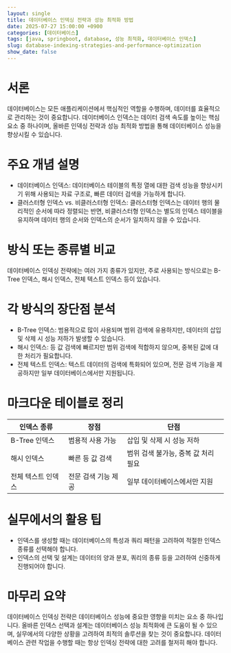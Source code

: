 ```yaml
---
layout: single
title: 데이터베이스 인덱싱 전략과 성능 최적화 방법
date: 2025-07-27 15:00:00 +0900
categories: [데이터베이스]
tags: [java, springboot, database, 성능 최적화, 데이터베이스 인덱스]
slug: database-indexing-strategies-and-performance-optimization
show_date: false
---
```


# 서론
데이터베이스는 모든 애플리케이션에서 핵심적인 역할을 수행하며, 데이터를 효율적으로 관리하는 것이 중요합니다. 데이터베이스 인덱스는 데이터 검색 속도를 높이는 핵심 요소 중 하나이며, 올바른 인덱싱 전략과 성능 최적화 방법을 통해 데이터베이스 성능을 향상시킬 수 있습니다.

# 주요 개념 설명
- 데이터베이스 인덱스: 데이터베이스 테이블의 특정 열에 대한 검색 성능을 향상시키기 위해 사용되는 자료 구조로, 빠른 데이터 검색을 가능하게 합니다.
- 클러스터형 인덱스 vs. 비클러스터형 인덱스: 클러스터형 인덱스는 데이터 행의 물리적인 순서에 따라 정렬되는 반면, 비클러스터형 인덱스는 별도의 인덱스 테이블을 유지하며 데이터 행의 순서와 인덱스의 순서가 일치하지 않을 수 있습니다.

# 방식 또는 종류별 비교
데이터베이스 인덱싱 전략에는 여러 가지 종류가 있지만, 주로 사용되는 방식으로는 B-Tree 인덱스, 해시 인덱스, 전체 텍스트 인덱스 등이 있습니다.

# 각 방식의 장단점 분석
- B-Tree 인덱스: 범용적으로 많이 사용되며 범위 검색에 유용하지만, 데이터의 삽입 및 삭제 시 성능 저하가 발생할 수 있습니다.
- 해시 인덱스: 등 값 검색에 빠르지만 범위 검색에 적합하지 않으며, 중복된 값에 대한 처리가 필요합니다.
- 전체 텍스트 인덱스: 텍스트 데이터의 검색에 특화되어 있으며, 전문 검색 기능을 제공하지만 일부 데이터베이스에서만 지원됩니다.

# 마크다운 테이블로 정리
| 인덱스 종류      | 장점                           | 단점                               |
|------------------|--------------------------------|------------------------------------|
| B-Tree 인덱스    | 범용적 사용 가능               | 삽입 및 삭제 시 성능 저하           |
| 해시 인덱스      | 빠른 등 값 검색                | 범위 검색 불가능, 중복 값 처리 필요 |
| 전체 텍스트 인덱스 | 전문 검색 기능 제공           | 일부 데이터베이스에서만 지원       |

# 실무에서의 활용 팁
- 인덱스를 생성할 때는 데이터베이스의 특성과 쿼리 패턴을 고려하여 적절한 인덱스 종류를 선택해야 합니다.
- 인덱스의 선택 및 설계는 데이터의 양과 분포, 쿼리의 종류 등을 고려하여 신중하게 진행되어야 합니다.

# 마무리 요약
데이터베이스 인덱싱 전략은 데이터베이스 성능에 중요한 영향을 미치는 요소 중 하나입니다. 올바른 인덱스 선택과 설계는 데이터베이스 성능 최적화에 큰 도움이 될 수 있으며, 실무에서의 다양한 상황을 고려하여 최적의 솔루션을 찾는 것이 중요합니다. 데이터베이스 관련 작업을 수행할 때는 항상 인덱싱 전략에 대한 고려를 철저히 해야 합니다.
